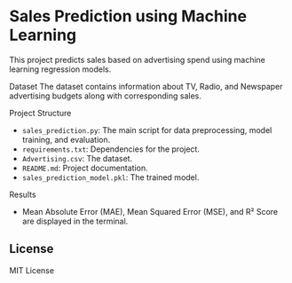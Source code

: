 # Sales Prediction using Machine Learning

This project predicts sales based on advertising spend using machine learning regression models.

Dataset
The dataset contains information about TV, Radio, and Newspaper advertising budgets along with corresponding sales.

Project Structure
- `sales_prediction.py`: The main script for data preprocessing, model training, and evaluation.
- `requirements.txt`: Dependencies for the project.
- `Advertising.csv`: The dataset.
- `README.md`: Project documentation.
- `sales_prediction_model.pkl`: The trained model.

Results
- Mean Absolute Error (MAE), Mean Squared Error (MSE), and R² Score are displayed in the terminal.

## License
MIT License
